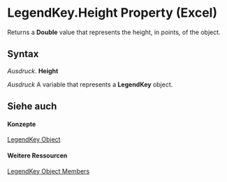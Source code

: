 
# LegendKey.Height Property (Excel)

Returns a  **Double** value that represents the height, in points, of the object.


## Syntax

 _Ausdruck_. **Height**

 _Ausdruck_ A variable that represents a **LegendKey** object.


## Siehe auch


#### Konzepte


[LegendKey Object](2d806a8f-2fed-e6f6-bb76-7339fa692cbb.md)
#### Weitere Ressourcen


[LegendKey Object Members](http://msdn.microsoft.com/library/c6d7e301-0487-7b7a-047c-1faa88694971%28Office.15%29.aspx)